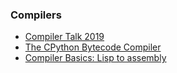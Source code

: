 ### Compilers
- [Compiler Talk 2019](venge.net/graydon/talks/CompilerTalk-2019.pdf)
- [The CPython Bytecode Compiler](https://nullprogram.com/blog/2019/02/24/)
- [Compiler Basics: Lisp to assembly](http://notes.eatonphil.com/compiler-basics-lisp-to-assembly.html)
